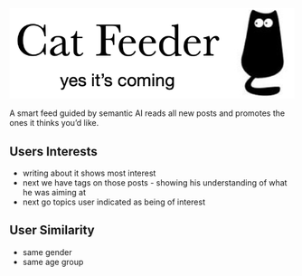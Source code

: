 ![](pictures/cat-feeder.png)

A smart feed guided by semantic AI reads all new posts and promotes the ones it thinks you’d like. 

## Users Interests
- writing about it shows most interest
- next we have tags on those posts - showing his understanding of what he was aiming at
- next go topics user indicated as being of interest

## User Similarity
* same gender
* same age group


